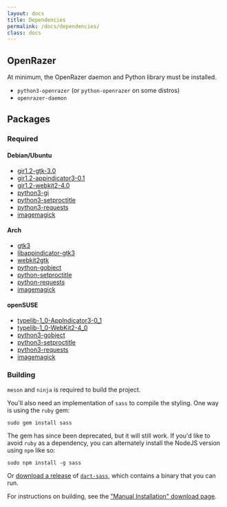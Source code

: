 ```yaml
---
layout: docs
title: Dependencies
permalink: /docs/dependencies/
class: docs
---
```


## OpenRazer
At minimum, the OpenRazer daemon and Python library must be installed.

* `python3-openrazer` (or `python-openrazer` on some distros)
* `openrazer-daemon`

## Packages

### Required

#### Debian/Ubuntu
* [gir1.2-gtk-3.0](https://packages.debian.org/sid/gir1.2-gtk-3.0)
* [gir1.2-appindicator3-0.1](https://packages.debian.org/sid/gir1.2-appindicator3-0.1)
* [gir1.2-webkit2-4.0](https://packages.debian.org/sid/gir1.2-webkit2-4.0)
* [python3-gi](https://packages.debian.org/sid/python3-gi)
* [python3-setproctitle](https://packages.debian.org/sid/python3-setproctitle)
* [python3-requests](https://packages.debian.org/sid/python3-requests)
* [imagemagick](https://packages.debian.org/sid/imagemagick)

#### Arch
* [gtk3](https://www.archlinux.org/packages/extra/x86_64/gtk3/)
* [libappindicator-gtk3](https://www.archlinux.org/packages/community/x86_64/libappindicator-gtk3/)
* [webkit2gtk](https://www.archlinux.org/packages/extra/x86_64/webkit2gtk/)
* [python-gobject](https://www.archlinux.org/packages/extra/x86_64/python-gobject/)
* [python-setproctitle](https://www.archlinux.org/packages/community/x86_64/python-setproctitle/)
* [python-requests](https://www.archlinux.org/packages/extra/any/python-requests/)
* [imagemagick](https://www.archlinux.org/packages/extra/x86_64/imagemagick/)

#### openSUSE
* [typelib-1_0-AppIndicator3-0_1](https://software.opensuse.org/package/typelib-1_0-AppIndicator3-0_1)
* [typelib-1_0-WebKit2-4_0](https://software.opensuse.org/package/typelib-1_0-WebKit2-4_0)
* [python3-gobject](https://software.opensuse.org/package/python3-gobject)
* [python3-setproctitle](https://software.opensuse.org/package/python3-setproctitle)
* [python3-requests](https://software.opensuse.org/package/python3-requests)
* [imagemagick](https://software.opensuse.org/package/ImageMagick)

### Building

`meson` and `ninja` is required to build the project.

You'll also need an implementation of `sass` to compile the styling. One way is using the `ruby` gem:

    sudo gem install sass

The gem has since been deprecated, but it will still work. If you'd like to avoid `ruby` as a dependency,
you can alternately install the NodeJS version using `npm` like so:

    sudo npm install -g sass

Or [download a release](https://github.com/sass/dart-sass/releases) of [`dart-sass`](https://github.com/sass/dart-sass/), which contains a binary that you can run.

For instructions on building, see the ["Manual Installation" download page](/download/manual/).
